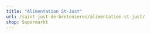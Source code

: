 ```yaml
---
title: "Alimentation St-Just"
url: /saint-just-de-bretenieres/alimentation-st-just/
shop: Supermarkt
---
```


